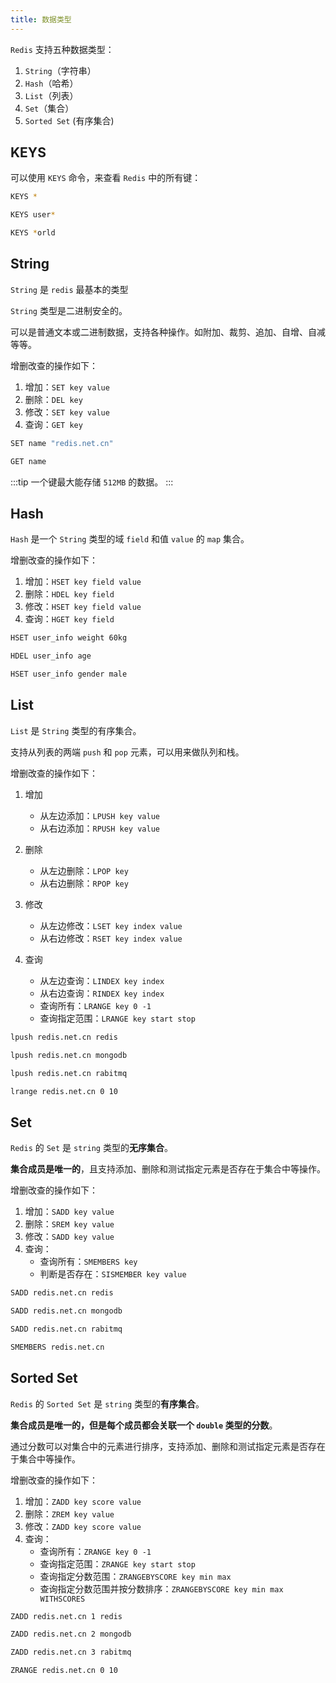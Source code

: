 ```yaml
---
title: 数据类型
---
```


`Redis` 支持五种数据类型：

1. `String`（字符串）
2. `Hash`（哈希）
3. `List`（列表）
4. `Set`（集合）
5. `Sorted Set` (有序集合)

## KEYS

可以使用 `KEYS` 命令，来查看 `Redis` 中的所有键：

```bash
KEYS *

KEYS user*

KEYS *orld
```

## String

`String` 是 `redis` 最基本的类型

`String` 类型是二进制安全的。

可以是普通文本或二进制数据，支持各种操作。如附加、裁剪、追加、自增、自减等等。

增删改查的操作如下：

1. 增加：`SET key value`
2. 删除：`DEL key`
3. 修改：`SET key value`
4. 查询：`GET key`

```bash
SET name "redis.net.cn"

GET name
```

:::tip
一个键最大能存储 `512MB` 的数据。
:::

## Hash

`Hash` 是一个 `String` 类型的域 `field` 和值 `value` 的 `map` 集合。

增删改查的操作如下：

1. 增加：`HSET key field value`
2. 删除：`HDEL key field`
3. 修改：`HSET key field value`
4. 查询：`HGET key field`

```bash
HSET user_info weight 60kg

HDEL user_info age

HSET user_info gender male
```

## List

`List` 是 `String` 类型的有序集合。

支持从列表的两端 `push` 和 `pop` 元素，可以用来做队列和栈。

增删改查的操作如下：

1. 增加
   - 从左边添加：`LPUSH key value`
   - 从右边添加：`RPUSH key value`

2. 删除
   - 从左边删除：`LPOP key`
   - 从右边删除：`RPOP key`

3. 修改
   - 从左边修改：`LSET key index value`
   - 从右边修改：`RSET key index value`

4. 查询
   - 从左边查询：`LINDEX key index`
   - 从右边查询：`RINDEX key index`
   - 查询所有：`LRANGE key 0 -1`
   - 查询指定范围：`LRANGE key start stop`

```bash
lpush redis.net.cn redis

lpush redis.net.cn mongodb

lpush redis.net.cn rabitmq

lrange redis.net.cn 0 10
```

## Set

`Redis` 的 `Set` 是 `string` 类型的**无序集合**。

**集合成员是唯一的**，且支持添加、删除和测试指定元素是否存在于集合中等操作。

增删改查的操作如下：

1. 增加：`SADD key value`
2. 删除：`SREM key value`
3. 修改：`SADD key value`
4. 查询：
   - 查询所有：`SMEMBERS key`
   - 判断是否存在：`SISMEMBER key value`

```bash
SADD redis.net.cn redis

SADD redis.net.cn mongodb

SADD redis.net.cn rabitmq

SMEMBERS redis.net.cn
```
## Sorted Set

`Redis` 的 `Sorted Set` 是 `string` 类型的**有序集合**。

**集合成员是唯一的，但是每个成员都会关联一个 `double` 类型的分数**。

通过分数可以对集合中的元素进行排序，支持添加、删除和测试指定元素是否存在于集合中等操作。

增删改查的操作如下：

1. 增加：`ZADD key score value`
2. 删除：`ZREM key value`
3. 修改：`ZADD key score value`
4. 查询：
   - 查询所有：`ZRANGE key 0 -1`
   - 查询指定范围：`ZRANGE key start stop`
   - 查询指定分数范围：`ZRANGEBYSCORE key min max`
   - 查询指定分数范围并按分数排序：`ZRANGEBYSCORE key min max WITHSCORES`

```bash
ZADD redis.net.cn 1 redis

ZADD redis.net.cn 2 mongodb

ZADD redis.net.cn 3 rabitmq

ZRANGE redis.net.cn 0 10
```
